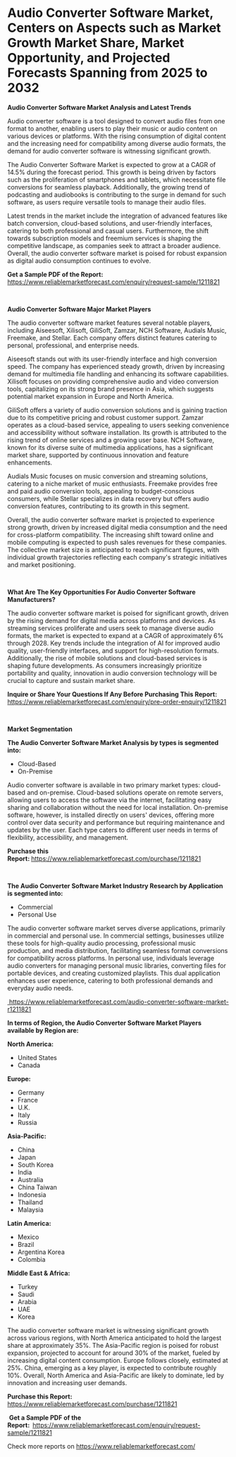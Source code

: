 <p><h1>Audio Converter Software Market, Centers on Aspects such as Market Growth Market Share, Market Opportunity, and Projected Forecasts Spanning from 2025 to 2032</h1></p><p><strong>Audio Converter Software Market Analysis and Latest Trends</strong></p>
<p><p>Audio converter software is a tool designed to convert audio files from one format to another, enabling users to play their music or audio content on various devices or platforms. With the rising consumption of digital content and the increasing need for compatibility among diverse audio formats, the demand for audio converter software is witnessing significant growth.</p><p>The Audio Converter Software Market is expected to grow at a CAGR of 14.5% during the forecast period. This growth is being driven by factors such as the proliferation of smartphones and tablets, which necessitate file conversions for seamless playback. Additionally, the growing trend of podcasting and audiobooks is contributing to the surge in demand for such software, as users require versatile tools to manage their audio files.</p><p>Latest trends in the market include the integration of advanced features like batch conversion, cloud-based solutions, and user-friendly interfaces, catering to both professional and casual users. Furthermore, the shift towards subscription models and freemium services is shaping the competitive landscape, as companies seek to attract a broader audience. Overall, the audio converter software market is poised for robust expansion as digital audio consumption continues to evolve.</p></p>
<p><strong>Get a Sample PDF of the Report:&nbsp;</strong> <a href="https://www.reliablemarketforecast.com/enquiry/request-sample/1211821?utm_campaign=2780&utm_medium=2&utm_source=Github&utm_content=ia&utm_term=24032025&utm_id=audio-converter-software">https://www.reliablemarketforecast.com/enquiry/request-sample/1211821</a></p>
<p>&nbsp;</p>
<p><strong>Audio Converter Software Major Market Players</strong></p>
<p><p>The audio converter software market features several notable players, including Aiseesoft, Xilisoft, GiliSoft, Zamzar, NCH Software, Audials Music, Freemake, and Stellar. Each company offers distinct features catering to personal, professional, and enterprise needs.</p><p>Aiseesoft stands out with its user-friendly interface and high conversion speed. The company has experienced steady growth, driven by increasing demand for multimedia file handling and enhancing its software capabilities. Xilisoft focuses on providing comprehensive audio and video conversion tools, capitalizing on its strong brand presence in Asia, which suggests potential market expansion in Europe and North America.</p><p>GiliSoft offers a variety of audio conversion solutions and is gaining traction due to its competitive pricing and robust customer support. Zamzar operates as a cloud-based service, appealing to users seeking convenience and accessibility without software installation. Its growth is attributed to the rising trend of online services and a growing user base. NCH Software, known for its diverse suite of multimedia applications, has a significant market share, supported by continuous innovation and feature enhancements.</p><p>Audials Music focuses on music conversion and streaming solutions, catering to a niche market of music enthusiasts. Freemake provides free and paid audio conversion tools, appealing to budget-conscious consumers, while Stellar specializes in data recovery but offers audio conversion features, contributing to its growth in this segment.</p><p>Overall, the audio converter software market is projected to experience strong growth, driven by increased digital media consumption and the need for cross-platform compatibility. The increasing shift toward online and mobile computing is expected to push sales revenues for these companies. The collective market size is anticipated to reach significant figures, with individual growth trajectories reflecting each company's strategic initiatives and market positioning.</p></p>
<p>&nbsp;</p>
<p><strong>What Are The Key Opportunities For Audio Converter Software Manufacturers?</strong></p>
<p><p>The audio converter software market is poised for significant growth, driven by the rising demand for digital media across platforms and devices. As streaming services proliferate and users seek to manage diverse audio formats, the market is expected to expand at a CAGR of approximately 6% through 2028. Key trends include the integration of AI for improved audio quality, user-friendly interfaces, and support for high-resolution formats. Additionally, the rise of mobile solutions and cloud-based services is shaping future developments. As consumers increasingly prioritize portability and quality, innovation in audio conversion technology will be crucial to capture and sustain market share.</p></p>
<p><strong>Inquire or Share Your Questions If Any Before Purchasing This Report:</strong> <a href="https://www.reliablemarketforecast.com/enquiry/pre-order-enquiry/1211821?utm_campaign=2780&utm_medium=2&utm_source=Github&utm_content=ia&utm_term=24032025&utm_id=audio-converter-software">https://www.reliablemarketforecast.com/enquiry/pre-order-enquiry/1211821</a></p>
<p>&nbsp;</p>
<p><strong>Market Segmentation</strong></p>
<p><strong>The Audio Converter Software Market Analysis by types is segmented into:</strong></p>
<p><ul><li>Cloud-Based</li><li>On-Premise</li></ul></p>
<p><p>Audio converter software is available in two primary market types: cloud-based and on-premise. Cloud-based solutions operate on remote servers, allowing users to access the software via the internet, facilitating easy sharing and collaboration without the need for local installation. On-premise software, however, is installed directly on users' devices, offering more control over data security and performance but requiring maintenance and updates by the user. Each type caters to different user needs in terms of flexibility, accessibility, and management.</p></p>
<p><strong>Purchase this Report:&nbsp;</strong><a href="https://www.reliablemarketforecast.com/purchase/1211821?utm_campaign=2780&utm_medium=2&utm_source=Github&utm_content=ia&utm_term=24032025&utm_id=audio-converter-software">https://www.reliablemarketforecast.com/purchase/1211821</a></p>
<p>&nbsp;</p>
<p><strong>The Audio Converter Software Market Industry Research by Application is segmented into:</strong></p>
<p><ul><li>Commercial</li><li>Personal Use</li></ul></p>
<p><p>The audio converter software market serves diverse applications, primarily in commercial and personal use. In commercial settings, businesses utilize these tools for high-quality audio processing, professional music production, and media distribution, facilitating seamless format conversions for compatibility across platforms. In personal use, individuals leverage audio converters for managing personal music libraries, converting files for portable devices, and creating customized playlists. This dual application enhances user experience, catering to both professional demands and everyday audio needs.</p></p>
<p><a href="https://www.reliablemarketforecast.com/audio-converter-software-market-r1211821?utm_campaign=2780&utm_medium=2&utm_source=Github&utm_content=ia&utm_term=24032025&utm_id=audio-converter-software">&nbsp;https://www.reliablemarketforecast.com/audio-converter-software-market-r1211821</a></p>
<p><strong>In terms of Region, the Audio Converter Software Market Players available by Region are:</strong></p>
<p>
    <p> <strong> North America: </strong>
        <ul>
            <li>United States</li>
            <li>Canada</li>
        </ul>
        </p> 
    <p> <strong> Europe: </strong>
        <ul>
            <li>Germany</li>
            <li>France</li>
            <li>U.K.</li>
            <li>Italy</li>
            <li>Russia</li>
        </ul>
        </p> 
    <p> <strong> Asia-Pacific: </strong>
        <ul>
            <li>China</li>
            <li>Japan</li>
            <li>South Korea</li>
            <li>India</li>
            <li>Australia</li>
            <li>China Taiwan</li>
            <li>Indonesia</li>
            <li>Thailand</li>
            <li>Malaysia</li>
        </ul>
        </p> 
    <p> <strong> Latin America: </strong>
        <ul>
            <li>Mexico</li>
            <li>Brazil</li>
            <li>Argentina Korea</li>
            <li>Colombia</li>
        </ul>
        </p> 
    <p> <strong> Middle East & Africa: </strong>
        <ul>
            <li>Turkey</li>
            <li>Saudi</li>
            <li>Arabia</li>
            <li>UAE</li>
            <li>Korea</li>
        </ul>
    </p>
    </p>
<p><p>The audio converter software market is witnessing significant growth across various regions, with North America anticipated to hold the largest share at approximately 35%. The Asia-Pacific region is poised for robust expansion, projected to account for around 30% of the market, fueled by increasing digital content consumption. Europe follows closely, estimated at 25%. China, emerging as a key player, is expected to contribute roughly 10%. Overall, North America and Asia-Pacific are likely to dominate, led by innovation and increasing user demands.</p></p>
<p><strong>Purchase this Report: </strong><a href="https://www.reliablemarketforecast.com/purchase/1211821?utm_campaign=2780&utm_medium=2&utm_source=Github&utm_content=ia&utm_term=24032025&utm_id=audio-converter-software">https://www.reliablemarketforecast.com/purchase/1211821</a></p>
<p>&nbsp;<strong>Get a Sample PDF of the Report:&nbsp;&nbsp;</strong><a href="https://www.reliablemarketforecast.com/enquiry/request-sample/1211821?utm_campaign=2780&utm_medium=2&utm_source=Github&utm_content=ia&utm_term=24032025&utm_id=audio-converter-software">https://www.reliablemarketforecast.com/enquiry/request-sample/1211821</a></p>
<p><strong></strong></p>
<p>Check more reports on <a href="https://www.reliablemarketforecast.com/?utm_campaign=2780&utm_medium=2&utm_source=Github&utm_content=ia&utm_term=24032025&utm_id=audio-converter-software">https://www.reliablemarketforecast.com/</a></p>